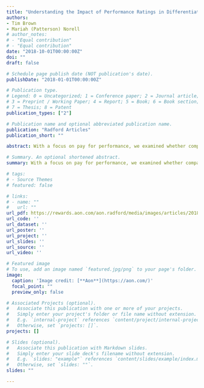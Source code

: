 ```yaml
---
title: "Understanding the Impact of Performance Ratings in Differentiating Pay"
authors:
- Tim Brown
- Mariah (Patterson) Norell
# author_notes:
# - "Equal contribution"
# - "Equal contribution"
date: "2018-10-01T00:00:00Z"
doi: ""
draft: false

# Schedule page publish date (NOT publication's date).
publishDate: "2018-01-01T00:00:00Z"

# Publication type.
# Legend: 0 = Uncategorized; 1 = Conference paper; 2 = Journal article;
# 3 = Preprint / Working Paper; 4 = Report; 5 = Book; 6 = Book section;
# 7 = Thesis; 8 = Patent
publication_types: ["2"]

# Publication name and optional abbreviated publication name.
publication: "Radford Articles"
publication_short: ""

abstract: With a focus on pay for performance, we examined whether companies with five performance ratings distribute their merit budget differently compared to firms with fewer ratings.

# Summary. An optional shortened abstract.
summary: With a focus on pay for performance, we examined whether companies with five performance ratings distribute their merit budget differently compared to firms with fewer ratings.

# tags:
# - Source Themes
# featured: false

# links:
# - name: ""
#   url: ""
url_pdf: https://rewards.aon.com/aon.radford/media/images/articles/2018/Q2-2018-hot-topic-performance-management.pdf?ext=.pdf
url_code: ''
url_dataset: ''
url_poster: ''
url_project: ''
url_slides: ''
url_source: ''
url_video: ''

# Featured image
# To use, add an image named `featured.jpg/png` to your page's folder. 
image:
  caption: 'Image credit: [**Aon**](https://aon.com/)'
  focal_point: ""
  preview_only: false

# Associated Projects (optional).
#   Associate this publication with one or more of your projects.
#   Simply enter your project's folder or file name without extension.
#   E.g. `internal-project` references `content/project/internal-project/index.md`.
#   Otherwise, set `projects: []`.
projects: []

# Slides (optional).
#   Associate this publication with Markdown slides.
#   Simply enter your slide deck's filename without extension.
#   E.g. `slides: "example"` references `content/slides/example/index.md`.
#   Otherwise, set `slides: ""`.
slides: ""

---
```


<!-- {{% alert note %}}
Click the *Cite* button above to demo the feature to enable visitors to import publication metadata into their reference management software.
{{% /alert %}}

{{% alert note %}}
Click the *Slides* button above to demo Academic's Markdown slides feature.
{{% /alert %}}

Supplementary notes can be added here, including [code and math](https://sourcethemes.com/academic/docs/writing-markdown-latex/). -->
